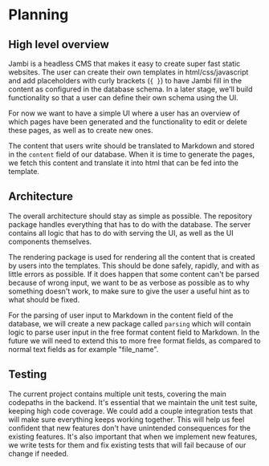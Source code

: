 # Planning

## High level overview
Jambi is a headless CMS that makes it easy to create super fast static websites. The user can create their own templates in html/css/javascript and add placeholders with curly brackets (`{ }`) to have Jambi fill in the content as configured in the database schema. In a later stage, we'll build functionality so that a user can define their own schema using the UI. 

For now we want to have a simple UI where a user has an overview of which pages have been generated and the functionality to edit or delete these pages, as well as to create new ones.

The content that users write should be translated to Markdown and stored in the `content` field of our database. When it is time to generate the pages, we fetch this content and translate it into html that can be fed into the template.

## Architecture
The overall architecture should stay as simple as possible. The repository package handles everything that has to do with the database. The server contains all logic that has to do with serving the UI, as well as the UI components themselves.

The rendering package is used for rendering all the content that is created by users into the templates. This should be done safely, rapidly, and with as little errors as possible. If it does happen that some content can't be parsed because of wrong input, we want to be as verbose as possible as to why something doesn't work, to make sure to give the user a useful hint as to what should be fixed.

For the parsing of user input to Markdown in the content field of the database, we will create a new package called `parsing` which will contain logic to parse user input in the free format content field to Markdown. In the future we will need to extend this to more free format fields, as compared to normal text fields as for example "file_name".

## Testing
The current project contains multiple unit tests, covering the main codepaths in the backend. It's essential that we maintain the unit test suite, keeping high code coverage. We could add a couple integration tests that will make sure everything keeps working together. This will help us feel confident that new features don't have unintended consequences for the existing features. It's also important that when we implement new features, we write tests for them and fix existing tests that will fail because of our change if needed.